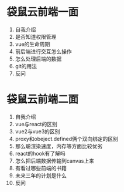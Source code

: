 # 袋鼠云前端一面
1. 自我介绍
2. 是否知道权限管理
3. vue的生命周期
4. 前后端进行交互怎么操作
5. 怎么处理后端的数据
6. git的用法
7. 反问

# 袋鼠云前端二面
1. 自我介绍
2. vue与react的区别
3. vue2与vue3的区别
4. proxy和obeject.defined俩个双向绑定的区别
5. 那么聪渲染速度，内存等方面比较优劣
6. react的hook有了解吗
7. 怎么把后端数据传输到canvas上来
8. 有看过哪些前端的书籍
9. 未来三年的计划是什么
10. 反问